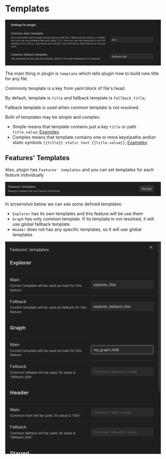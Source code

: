 # Templates

![img.png](img/Templates.png)

The main thing in plugin is `template` which tells plugin how to build new title for any file.

Commonly template is a key from yaml block of file's head.

By default, template is `title` and fallback template is `fallback_title`;

Fallback template is used when common template is not resolved.

Both of templates may be simple and complex:

- Simple means that template contains just a key `title` or path `title.value`; [Examples](TemplateExamples.md)
- Complex means that template contains one or more keys\paths and\or static
  symbols `{{title}} static text {{title.value}}`; [Examples](TemplateExamples.md)


## Features' Templates

Also, plugin has `Features' templates` and you can set templates for each feature individually

![img_1.png](FeaturesTemplate.png)

In screenshot below we can see some defined templates:

- `Explorer` has its own templates and this feature will be use them
- `Graph` has only common template. If its template is not resolved, it will use global fallback template
- `Header` does not has any specific templates, so it will use global templates

![img.png](FeatureTemplateOpen.png)
